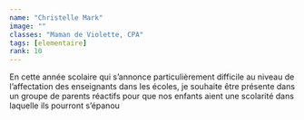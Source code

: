 ```yaml
---
name: "Christelle Mark"
image: ""
classes: "Maman de Violette, CPA"
tags: [elementaire]
rank: 10
---
```


En cette année scolaire qui s’annonce particulièrement difficile au niveau de l’affectation des enseignants dans les écoles, je souhaite être présente dans un groupe de parents réactifs pour que nos enfants aient une scolarité dans laquelle ils pourront s’épanou